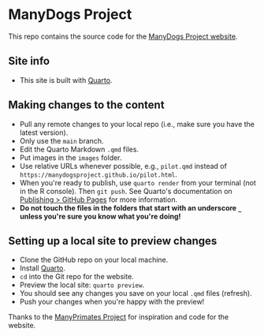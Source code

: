 # ManyDogs Project

This repo contains the source code for the [ManyDogs Project website](https://manydogsproject.github.io/).

## Site info
* This site is built with [Quarto](https://quarto.org/).

## Making changes to the content

- Pull any remote changes to your local repo (i.e., make sure you have the latest version).
- Only use the `main` branch.
- Edit the Quarto Markdown `.qmd` files.
- Put images in the `images` folder.
- Use relative URLs whenever possible, e.g., `pilot.qmd` instead of `https://manydogsproject.github.io/pilot.html`.
- When you're ready to publish, use `quarto render` from your terminal (not in the R console). Then `git push`. See Quarto's documentation on [Publishing > GitHub Pages](https://quarto.org/docs/publishing/github-pages.html) for more information.
- **Do not touch the files in the folders that start with an underscore `_` unless you're sure you know what you're doing!**

## Setting up a local site to preview changes

- Clone the GitHub repo on your local machine.
- Install [Quarto](https://quarto.org/docs/get-started/).
- `cd` into the Git repo for the website.
- Preview the local site: `quarto preview`.
- You should see any changes you save on your local `.qmd` files (refresh).
- Push your changes when you're happy with the preview!

Thanks to the [ManyPrimates Project](https://manyprimates.github.io/) for inspiration and code for the website.